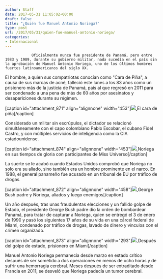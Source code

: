 ```yaml
---
author: Staff
date: 2017-05-31 11:05:02+00:00
draft: false
title: "¿Quién fue Manuel Antonio Noriega?"
type: post
url: /2017/05/31/quien-fue-manuel-antonio-noriega/
categories:
- Internacional
---
```



				Oficialmente nunca fue presidente de Panamá, pero entre 1983 y 1989, durante su gobierno militar, nada sucedía en el país sin la aprobación de Manuel Antonio Noriega, uno de los últimos hombres fuertes latinoamericanos del siglo XX.

El hombre, a quien sus compatriotas conocían como "Cara de Piña", a causa de sus marcas de acné, falleció este lunes a los 83 años como un prisionero más de la justicia de Panamá, país al que regresó en 2011 para ser condenado a una pena de más de 60 años por asesinatos y desapariciones durante su régimen.

[caption id="attachment_871" align="alignnone" width="453"][![](/uploads/2017/05/el-cara-de-piña-300x145.jpg)
](/uploads/2017/05/el-cara-de-piña.jpg) El cara de piña[/caption]

Considerado un militar sin escrúpulos, el dictador se relacionó simultáneamente con el capo colombiano Pablo Escobar, el cubano Fidel Castro, y con múltiples servicios de inteligencia como la CIA estadounidense.

[caption id="attachment_874" align="alignnone" width="453"][![](/uploads/2017/05/noriega-en-sus-tiempos-de-gloria-con-participantes-de-Miss-Universo-300x190.jpg)
](/uploads/2017/05/noriega-en-sus-tiempos-de-gloria-con-participantes-de-Miss-Universo.jpg) Noriega en sus tiempos de gloria con participantes de Miss Universo[/caption]

La suerte se le acabó cuando Estados Unidos comprobó que Noriega no solo era su aliado, sino también era un hombre prominente en el narco. En 1988, el general panameño fue acusado en un tribunal de EU por tráfico de drogas.

[caption id="attachment_872" align="alignnone" width="458"][![](/uploads/2017/05/George-Bush-padre-y-Noriega-aliados-y-luego-enemigos-300x195.jpg)
](/uploads/2017/05/George-Bush-padre-y-Noriega-aliados-y-luego-enemigos.jpg) George Bush padre y Noriega, aliados y luego enemigos[/caption]

Un año después, tras unas fraudulentas elecciones y un fallido golpe de Estado, el presidente George Bush padre dio la orden de bombardear Panamá, para tratar de capturar a Noriega, quien se entregó el 3 de enero de 1990 y pasó los siguientes 17 años de su vida en una cárcel federal de Miami, condenado por tráfico de drogas, lavado de dinero y vínculos con el crimen organizado.

[caption id="attachment_873" align="alignnone" width="293"][![](/uploads/2017/05/Después-del-golpe-de-estado-prisionero-en-Miami-1-231x300.jpg)
](/uploads/2017/05/Después-del-golpe-de-estado-prisionero-en-Miami-1.jpg) Después del golpe de estado, prisionero en Miami[/caption]

Manuel Antonio Noriega permanecía desde marzo en estado crítico después de ser sometido a dos operaciones en menos de ocho horas y de sufrir una hemorragia cerebral. Meses después de ser extraditado desde Francia en 2011, se desveló que Noriega padecía un tumor cerebral.		
